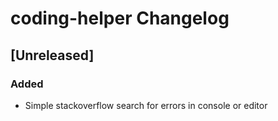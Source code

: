 <!-- Keep a Changelog guide -> https://keepachangelog.com -->

# coding-helper Changelog

## [Unreleased]
### Added
- Simple stackoverflow search for errors in console or editor
